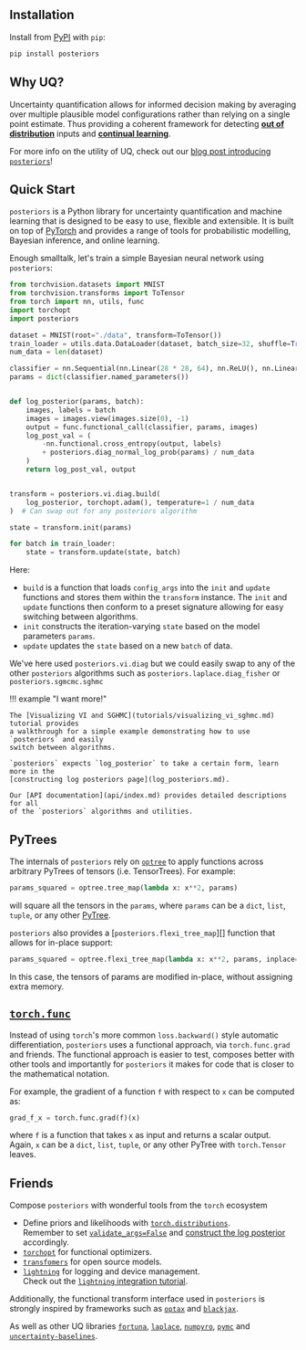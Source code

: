 ## Installation
Install from [PyPI](https://pypi.org/project/posteriors/) with `pip`:

```bash
pip install posteriors
```

## Why UQ?

Uncertainty quantification allows for informed decision making by averaging over
multiple plausible model configurations rather than relying on a single point estimate.
Thus providing a coherent framework for detecting [**out of distribution**](https://github.com/normal-computing/posteriors/tree/main/examples/yelp)
inputs and [**continual learning**](https://github.com/normal-computing/posteriors/tree/main/examples/continual_lora).

For more info on the utility of UQ, check out our [blog post introducing `posteriors`](https://blog.normalcomputing.ai/)!


## Quick Start

`posteriors` is a Python library for uncertainty quantification and machine learning 
that is designed to be easy to use, flexible and extensible. It is built on top 
of [PyTorch](https://pytorch.org/docs/stable/index.html) and provides a range of 
tools for probabilistic modelling, Bayesian inference, and online learning.

Enough smalltalk, let's train a simple Bayesian neural network using `posteriors`:

```py
from torchvision.datasets import MNIST
from torchvision.transforms import ToTensor
from torch import nn, utils, func
import torchopt
import posteriors

dataset = MNIST(root="./data", transform=ToTensor())
train_loader = utils.data.DataLoader(dataset, batch_size=32, shuffle=True)
num_data = len(dataset)

classifier = nn.Sequential(nn.Linear(28 * 28, 64), nn.ReLU(), nn.Linear(64, 10))
params = dict(classifier.named_parameters())


def log_posterior(params, batch):
    images, labels = batch
    images = images.view(images.size(0), -1)
    output = func.functional_call(classifier, params, images)
    log_post_val = (
        -nn.functional.cross_entropy(output, labels)
        + posteriors.diag_normal_log_prob(params) / num_data
    )
    return log_post_val, output


transform = posteriors.vi.diag.build(
    log_posterior, torchopt.adam(), temperature=1 / num_data
)  # Can swap out for any posteriors algorithm

state = transform.init(params)

for batch in train_loader:
    state = transform.update(state, batch)
```
Here:

- `build` is a function that loads `config_args` into the `init` and `update` functions
 and stores them within the `transform` instance. The `init` and `update` 
 functions then conform to a preset signature allowing for easy switching between algorithms.
- `init` constructs the iteration-varying `state` based on the model parameters `params`.
- `update` updates the `state` based on a new `batch` of data.


We've here used `posteriors.vi.diag` but we could easily swap to any of the other
`posteriors` algorithms such as `posteriors.laplace.diag_fisher` or
`posteriors.sgmcmc.sghmc`


!!! example "I want more!"

    The [Visualizing VI and SGHMC](tutorials/visualizing_vi_sghmc.md) tutorial provides
    a walkthrough for a simple example demonstrating how to use `posteriors` and easily
    switch between algorithms.

    `posteriors` expects `log_posterior` to take a certain form, learn more in the 
    [constructing log posteriors page](log_posteriors.md).

    Our [API documentation](api/index.md) provides detailed descriptions for all
    of the `posteriors` algorithms and utilities.


## PyTrees

The internals of `posteriors` rely on [`optree`](https://optree.readthedocs.io/en/latest/) to
apply functions across arbitrary PyTrees of tensors (i.e. TensorTrees). For example:
```py
params_squared = optree.tree_map(lambda x: x**2, params)
```
will square all the tensors in the `params`, where `params` can be a 
`dict`, `list`, `tuple`, or any other [PyTree](https://github.com/metaopt/optree?tab=readme-ov-file#built-in-pytree-node-types).

`posteriors` also provides a [`posteriors.flexi_tree_map`][] function that allows for in-place support:
```py
params_squared = optree.flexi_tree_map(lambda x: x**2, params, inplace=True)
```
In this case, the tensors of params are modified in-place, without assigning extra memory.


## [`torch.func`](https://pytorch.org/docs/stable/func.html)

Instead of using `torch`'s more common `loss.backward()` style automatic differentiation,
`posteriors` uses a functional approach, via `torch.func.grad` and friends. The functional 
approach is easier to test, composes better with other tools and importantly for `posteriors` 
it makes for code that is closer to the mathematical notation.

For example, the gradient of a function `f` with respect to `x` can be computed as:
```py
grad_f_x = torch.func.grad(f)(x)
```
where `f` is a function that takes `x` as input and returns a scalar output. Again, 
`x` can be a `dict`, `list`, `tuple`, or any other PyTree with `torch.Tensor` leaves.


## Friends

Compose `posteriors` with wonderful tools from the `torch` ecosystem

- Define priors and likelihoods with [`torch.distributions`](https://pytorch.org/docs/stable/distributions.html).  
    Remember to set [`validate_args=False`](gotchas.md#validate_argsfalse-in-torchdistributions)
    and [construct the log posterior](log_posteriors.md) accordingly.
- [`torchopt`](https://github.com/metaopt/torchopt) for functional optimizers.
- [`transfomers`](https://huggingface.co/docs/transformers/en/index) for open source models.
- [`lightning`](https://pytorch-lightning.readthedocs.io/en/latest/) for logging and device management.  
    Check out the [`lightning` integration tutorial](tutorials/lightning_autoencoder.md).

Additionally, the functional transform interface used in `posteriors` is strongly
inspired by frameworks such as [`optax`](https://github.com/google-deepmind/optax) and
[`blackjax`](https://github.com/blackjax-devs/blackjax).

As well as other UQ libraries [`fortuna`](https://github.com/awslabs/fortuna),
[`laplace`](https://github.com/aleximmer/Laplace), [`numpyro`](https://github.com/pyro-ppl/numpyro),
[`pymc`](https://github.com/pymc-devs/pymc) and [`uncertainty-baselines`](https://github.com/google/uncertainty-baselines).
